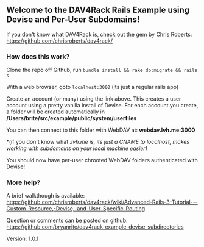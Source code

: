 ## Welcome to the DAV4Rack Rails Example using Devise and Per-User Subdomains!

If you don't know what DAV4Rack is, check out the gem by Chris Roberts: <https://github.com/chrisroberts/dav4rack/> 

### How does this work?

Clone the repo off Github, run `bundle install && rake db:migrate && rails s`

With a web browser, goto `localhost:3000` (its just a regular rails app)

Create an account (or many) using the link above. This creates a user account using a pretty vanilla install of Devise. For each account you create, a folder will be created automatically in **/Users/brite/src/example/public/system/userfiles**

You can then connect to this folder with WebDAV at: **webdav.lvh.me:3000**

*(if you don't know what *.lvh.me is, its just a CNAME to localhost, makes working with subdomains on your local machine easier)*

You should now have per-user chrooted WebDAV folders authenticated with Devise!

### More help?

A brief walkthough is available: <https://github.com/chrisroberts/dav4rack/wiki/Advanced-Rails-3-Tutorial---Custom-Resource,-Devise,-and-User-Specific-Routing>

Question or comments can be posted on github: <https://github.com/bryanrite/dav4rack-example-devise-subdirectories>

Version: 1.0.1
